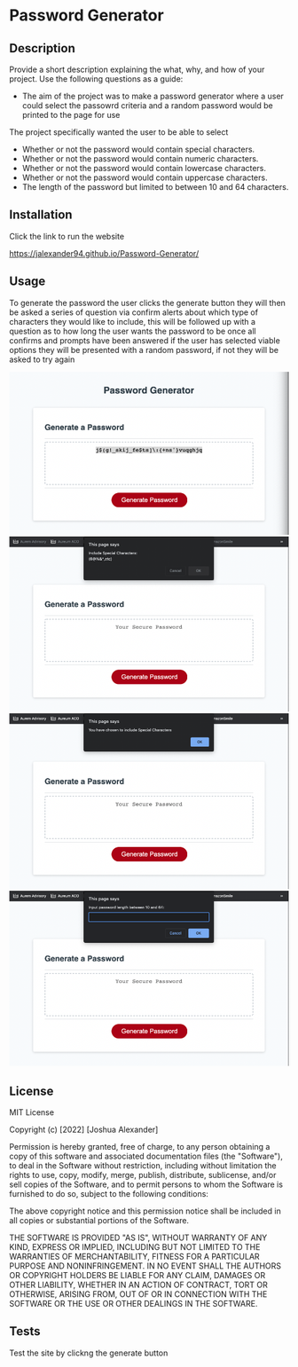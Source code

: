# Password Generator

## Description

Provide a short description explaining the what, why, and how of your project. Use the following questions as a guide:

- The aim of the project was to make a password generator where a user could select the passowrd criteria and a random password would be printed to the page for use

The project specifically wanted the user to be able to select

- Whether or not the password would contain special characters.
- Whether or not the password would contain numeric characters.
- Whether or not the password would contain lowercase characters.
- Whether or not the password would contain uppercase characters.
- The length of the password but limited to between 10 and 64 characters.

## Installation

Click the link to run the website

https://jalexander94.github.io/Password-Generator/

## Usage

To generate the password the user clicks the generate button they will then be asked a series of question via confirm alerts about which type of characters they would like to include, this will be followed up with a question as to how long the user wants the password to be once all confirms and prompts have been answered if the user has selected viable options they will be presented with a random password, if not they will be asked to try again

![screenshot of the webpage with a password generated](https://github.com/JAlexander94/Password-Generator/blob/main/images/Screenshot%202023-01-17%20at%2021.53.56.png)
![screenshot of the webpage with the first alert asking character preferences](images/Screenshot%202023-01-17%20at%2021.55.59.png)
![screenshot of the webpage with the first alert confirmation](images/Screenshot%202023-01-17%20at%2021.56.11.png)
![screenshot of the webpage with the prompt asking for length of password](images/Screenshot%202023-01-17%20at%2021.56.27.png)

## License

MIT License

Copyright (c) [2022] [Joshua Alexander]

Permission is hereby granted, free of charge, to any person obtaining a copy
of this software and associated documentation files (the "Software"), to deal
in the Software without restriction, including without limitation the rights
to use, copy, modify, merge, publish, distribute, sublicense, and/or sell
copies of the Software, and to permit persons to whom the Software is
furnished to do so, subject to the following conditions:

The above copyright notice and this permission notice shall be included in all
copies or substantial portions of the Software.

THE SOFTWARE IS PROVIDED "AS IS", WITHOUT WARRANTY OF ANY KIND, EXPRESS OR
IMPLIED, INCLUDING BUT NOT LIMITED TO THE WARRANTIES OF MERCHANTABILITY,
FITNESS FOR A PARTICULAR PURPOSE AND NONINFRINGEMENT. IN NO EVENT SHALL THE
AUTHORS OR COPYRIGHT HOLDERS BE LIABLE FOR ANY CLAIM, DAMAGES OR OTHER
LIABILITY, WHETHER IN AN ACTION OF CONTRACT, TORT OR OTHERWISE, ARISING FROM,
OUT OF OR IN CONNECTION WITH THE SOFTWARE OR THE USE OR OTHER DEALINGS IN THE
SOFTWARE.


## Tests

Test the site by clickng the generate button

